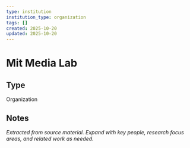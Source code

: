 ```yaml
---
type: institution
institution_type: organization
tags: []
created: 2025-10-20
updated: 2025-10-20
---
```


# Mit Media Lab

## Type

Organization

## Notes

*Extracted from source material. Expand with key people, research focus areas, and related work as needed.*

